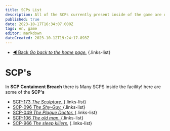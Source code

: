```yaml
---
title: SCPs List
description: All of the SCPs currently present inside of the game are on this page.
published: true
date: 2023-10-17T16:34:07.000Z
tags: en, game
editor: markdown
dateCreated: 2023-10-12T19:24:17.893Z
---
```


- [:arrow_backward: Back *Go back to the home page.*](/en/home#single-playerco-op)
{.links-list}
# SCP's
In **SCP Contaiment Breach** there is Many SCPS inside the facility! here are some of the **SCP's**

- [SCP-173 *The Sculpture.* ](/en/game/scps/173)
{.links-list}
- [SCP-096 *The Shy-Guy.* ](/en/game/scps/096)
{.links-list}
- [SCP-049 *The Plague Doctor.* ](/en/game/scps/049)
{.links-list}
- [SCP-106 *The old man.* ](/en/game/scps/106)
{.links-list}
- [SCP-966 *The sleep killers.*](/en/game/scps/966)
{.links-list}